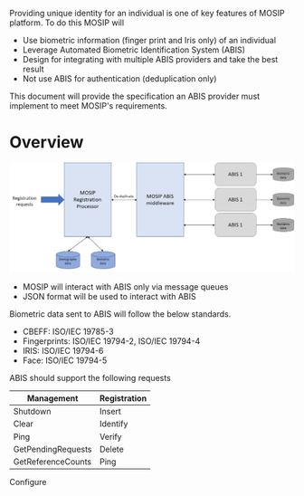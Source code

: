 Providing unique identity for an individual is one of key features of MOSIP platform. To do this MOSIP will 

- Use biometric information (finger print and Iris only) of an individual
- Leverage Automated Biometric Identification System (ABIS)
- Design for integrating with multiple ABIS providers and take the best result
- Not use ABIS for authentication (deduplication only)

This document will provide the specification an ABIS provider must implement to meet MOSIP's requirements.

# Overview
![](_images/arch_diagrams/ABIS_middleware.png)

- MOSIP will interact with ABIS only via message queues
- JSON format will be used to interact with ABIS

Biometric data sent to ABIS will follow the below standards.
- CBEFF: ISO/IEC 19785-3
- Fingerprints: ISO/IEC 19794-2, ISO/IEC 19794-4
- IRIS: ISO/IEC 19794-6
- Face: ISO/IEC 19794-5


ABIS should support the following requests

Management | Registration
-----------|-------------
Shutdown   | Insert
Clear      | Identify
Ping       | Verify
GetPendingRequests | Delete
GetReferenceCounts | Ping
Configure